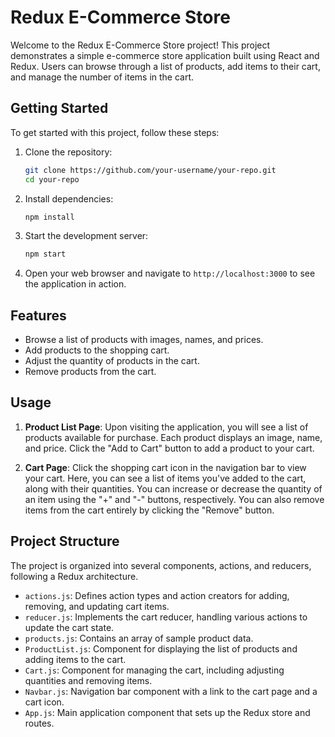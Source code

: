 # Redux E-Commerce Store

Welcome to the Redux E-Commerce Store project! This project demonstrates a simple e-commerce store application built using React and Redux. Users can browse through a list of products, add items to their cart, and manage the number of items in the cart.

## Getting Started

To get started with this project, follow these steps:

1. Clone the repository:

   ```bash
   git clone https://github.com/your-username/your-repo.git
   cd your-repo
   ```

2. Install dependencies:

   ```bash
   npm install
   ```

3. Start the development server:

   ```bash
   npm start
   ```

4. Open your web browser and navigate to `http://localhost:3000` to see the application in action.

## Features

- Browse a list of products with images, names, and prices.
- Add products to the shopping cart.
- Adjust the quantity of products in the cart.
- Remove products from the cart.

## Usage

1. **Product List Page**: Upon visiting the application, you will see a list of products available for purchase. Each product displays an image, name, and price. Click the "Add to Cart" button to add a product to your cart.

2. **Cart Page**: Click the shopping cart icon in the navigation bar to view your cart. Here, you can see a list of items you've added to the cart, along with their quantities. You can increase or decrease the quantity of an item using the "+" and "-" buttons, respectively. You can also remove items from the cart entirely by clicking the "Remove" button.

## Project Structure

The project is organized into several components, actions, and reducers, following a Redux architecture.

- `actions.js`: Defines action types and action creators for adding, removing, and updating cart items.
- `reducer.js`: Implements the cart reducer, handling various actions to update the cart state.
- `products.js`: Contains an array of sample product data.
- `ProductList.js`: Component for displaying the list of products and adding items to the cart.
- `Cart.js`: Component for managing the cart, including adjusting quantities and removing items.
- `Navbar.js`: Navigation bar component with a link to the cart page and a cart icon.
- `App.js`: Main application component that sets up the Redux store and routes.


